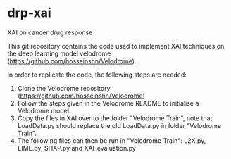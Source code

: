 # drp-xai
XAI on cancer drug response

This git repository contains the code used to implement XAI techniques on the deep learning model velodrome (https://github.com/hosseinshn/Velodrome).

In order to replicate the code, the following steps are needed:

1) Clone the Velodrome repository (https://github.com/hosseinshn/Velodrome) 
2) Follow the steps given in the Velodrome README to initialise a Velodrome model.
3) Copy the files in XAI over to the folder "Velodrome Train", note that LoadData.py should replace the old LoadData.py in folder "Velodrome Train".
4) The following files can then be run in "Velodrome Train": L2X.py, LIME.py, SHAP.py and XAI_evaluation.py
